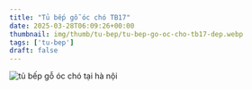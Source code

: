 ```yaml
---
title: "Tủ bếp gỗ óc chó TB17"
date: 2025-03-28T06:09:26+00:00
thumbnail: img/thumb/tu-bep/tu-bep-go-oc-cho-tb17-dep.webp
tags: ['tu-bep']
draft: false
---
```

![tủ bếp gỗ óc chó tại hà nội](/img/tu-bep/tb17/tu-bep-go-oc-cho-tb17-1.webp)